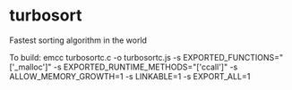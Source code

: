 # turbosort
Fastest sorting algorithm in the world


To build:
emcc turbosortc.c -o turbosortc.js -s EXPORTED_FUNCTIONS="['_malloc']" -s EXPORTED_RUNTIME_METHODS="['ccall']" -s ALLOW_MEMORY_GROWTH=1  -s LINKABLE=1 -s EXPORT_ALL=1